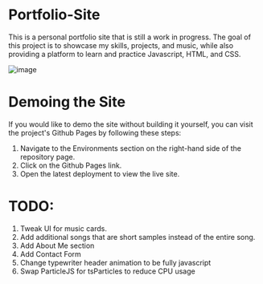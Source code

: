 # Portfolio-Site
This is a personal portfolio site that is still a work in progress. The goal of this project is to showcase my skills, projects, and music, while also providing a platform to learn and practice Javascript, HTML, and CSS.

![image](https://user-images.githubusercontent.com/121768237/226004414-4e62ce94-7418-4a1c-8949-3db44666a443.png)

# Demoing the Site
If you would like to demo the site without building it yourself, you can visit the project's Github Pages by following these steps:

1. Navigate to the Environments section on the right-hand side of the repository page.
2. Click on the Github Pages link.
3. Open the latest deployment to view the live site.
# TODO:
1. Tweak UI for music cards.
2. Add additional songs that are short samples instead of the entire song.
3. Add About Me section
4. Add Contact Form
5. Change typewriter header animation to be fully javascript
6. Swap ParticleJS for tsParticles to reduce CPU usage

